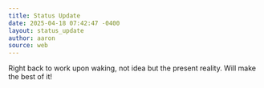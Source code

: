 ```yaml
---
title: Status Update
date: 2025-04-18 07:42:47 -0400
layout: status_update
author: aaron
source: web
---
```

Right back to work upon waking, not idea but the present reality. Will make the best of it!
